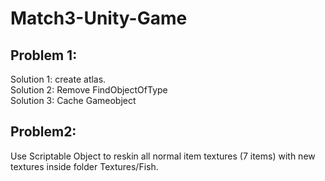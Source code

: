 # Match3-Unity-Game
## Problem 1:
 Solution 1: create atlas.\
 Solution 2: Remove FindObjectOfType\
 Solution 3: Cache Gameobject
 
## Problem2:
Use Scriptable Object to reskin all normal item textures (7 items) with new textures inside folder Textures/Fish. 